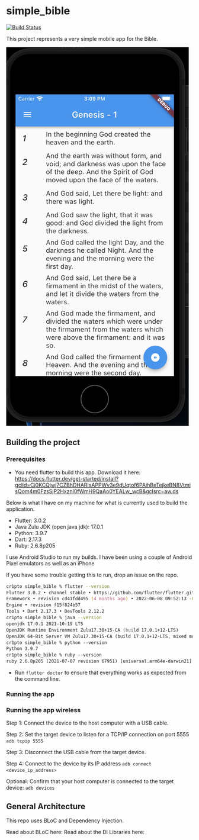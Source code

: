 # simple_bible

<a href="https://github.com/cr1pto/simple_bible/actions"><img src="https://github.com/cr1pto/simple_bible/workflows/Flutter_Tests/badge.svg" alt="Build Status"></a>

This project represents a very simple mobile app for the Bible.

![Simple Bible](/screen_samples/simple_bible.jpeg?raw=true "Simple Bible")

## Building the project

### Prerequisites

- You need flutter to build this app.  Download it here: https://docs.flutter.dev/get-started/install?gclid=Cj0KCQjwj7CZBhDHARIsAPPWv3e9dUqtof6PAihBeTejkeBN8VtmisQom4m0FzsSjP2Hxznl0fWmH9QaAo0YEALw_wcB&gclsrc=aw.ds

Below is what I have on my machine for what is currently used to build the application.  
- Flutter: 3.0.2
- Java Zulu JDK (open java jdk): 17.0.1
- Python: 3.9.7
- Dart: 2.17.3
- Ruby: 2.6.8p205

I use Android Studio to run my builds. I have been using a couple of Android Pixel emulators as well as an iPhone 

If you have some trouble getting this to run, drop an issue on the repo.

```zsh
cr1pto simple_bible % flutter --version
Flutter 3.0.2 • channel stable • https://github.com/flutter/flutter.git
Framework • revision cd41fdd495 (4 months ago) • 2022-06-08 09:52:13 -0700
Engine • revision f15f824b57
Tools • Dart 2.17.3 • DevTools 2.12.2
cr1pto simple_bible % java --version
openjdk 17.0.1 2021-10-19 LTS
OpenJDK Runtime Environment Zulu17.30+15-CA (build 17.0.1+12-LTS)
OpenJDK 64-Bit Server VM Zulu17.30+15-CA (build 17.0.1+12-LTS, mixed mode, sharing)
cr1pto simple_bible % python --version
Python 3.9.7
cr1pto simple_bible % ruby --version
ruby 2.6.8p205 (2021-07-07 revision 67951) [universal.arm64e-darwin21]
```

- Run `flutter doctor` to ensure that everything works as expected from the command line.
### Running the app


### Running the app wireless

Step 1:
Connect the device to the host computer with a USB cable.

Step 2:
Set the target device to listen for a TCP/IP connection on port 5555
    `adb tcpip 5555`

Step 3:
Disconnect the USB cable from the target device.

Step 4:
Connect to the device by its IP address
    `adb connect <device_ip_address>`

Optional:
Confirm that your host computer is connected to the target device:
    `adb devices`

## General Architecture

This repo uses BLoC and Dependency Injection.

Read about BLoC here: <link to bloc library>
Read about the DI Libraries here: <link to injectable and getIt>
